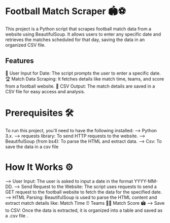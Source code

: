# Football Match Scraper 🏟️⚽
This project is a Python script that scrapes football match data from a website using BeautifulSoup. It allows users to enter any specific date and retrieves the matches scheduled for that day, saving the data in an organized CSV file.
## Features
📅 User Input for Date: The script prompts the user to enter a specific date.
🏆 Match Data Scraping: It fetches details like match time, teams, and score from a football website.
📂 CSV Output: The match details are saved in a CSV file for easy access and analysis.
# Prerequisites 🛠️
To run this project, you'll need to have the following installed:
--> Python 3.x.
--> requests library: To send HTTP requests to the website.
--> BeautifulSoup (from bs4): To parse the HTML and extract data.
--> Csv: To save the data in a csv file

# How It Works ⚙️
--> User Input: The user is asked to input a date in the format YYYY-MM-DD.
--> Send Request to the Website: The script uses requests to send a GET request to the football website to fetch the data for the specified date.
--> HTML Parsing: BeautifulSoup is used to parse the HTML content and extract match details like:
Match Time ⏰
Teams 🏃‍♂️
Match Score 🏟️
--> Save to CSV: Once the data is extracted, it is organized into a table and saved as a .csv file .

